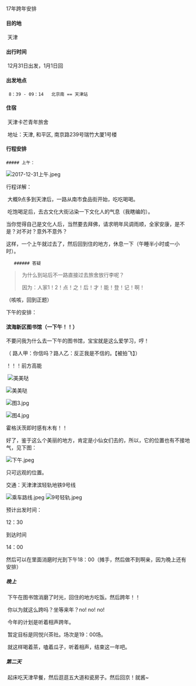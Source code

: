 17年跨年安排

#### 目的地

​	天津

#### 出行时间

​	12月31日出发，1月1日回

#### 出发地点

 	 8：39 - 09：14   北京南 == 天津站  

#### 住宿

​	天津卡芒青年旅舍 

​	地址：天津, 和平区, 南京路239号瑞竹大厦1号楼

#### 行程安排



	##### 上午：

![2017-12-31上午.jpeg](https://i.loli.net/2017/12/30/5a4794efe6721.jpeg)



行程详解： 

​	大概9点多到天津后，一路从南市食品街开始，吃吃喝喝。

​	吃饱喝足后，去古文化大街沾染一下文化人的气息（我瞎编的）。

​	当你觉得自己是文化人后，当然要去拜佛，请求明年风调雨顺，全家安康，是不是？对不对？意外不意外？

​        这样，一个上午就过去了，然后回到住的地方，休息一下（午睡半小时或一小时）。

       ###### 答疑

> ​	为什么到站后不一路直接过去旅舍放行李呢？
>
> ​	因为：人家1！2！点！之！后！才！能！登！记！啊！



（咳咳，回到正题）

下午的安排：

#### 滨海新区图书馆（一下午！！）

  不要问我为什么去一下午的图书馆，宝宝就是这么爱学习，哼！

  （ 路人甲：你信吗？路人乙：反正我是不信的。【被拍飞】）

！！！前方高能

​			![美美哒](https://i.loli.net/2017/12/30/5a4797f771307.jpg) 

![美美哒](https://i.loli.net/2017/12/30/5a4797f78316d.jpg)



![图3.jpg](https://i.loli.net/2017/12/30/5a4797f81489b.jpg)

![图4.jpg](https://i.loli.net/2017/12/30/5a4797f5439c2.jpg)

霍格沃茨即时感有木有！！

好了，鉴于这么个美丽的地方，肯定是小仙女们去的，所以，它的位置也有不接地气，见下图：

![下午.jpeg](https://i.loli.net/2017/12/30/5a47999e18a0b.jpeg)



只可远观的位置。

交通：天津津滨轻轨地铁9号线

![乘车路线.jpeg](https://i.loli.net/2017/12/30/5a479b1bec82b.jpeg)
![9号轻轨.jpeg](https://i.loli.net/2017/12/30/5a479b1bee25b.jpeg)



预计出发时间： 

   12：30

到达时间

   14：00



然后可以在里面消磨时光到下午18：00（摊手，然后做不到啊亲，因为晚上还有安排）



##### 晚上

​	下午在图书馆消磨了时光，回住的地方吃饭。然后跨年！！

​	你以为就这么跨吗？坐等来年？no! no! no!

​	今年的计划是听着相声跨年。

​	暂定目标是同悦兴茶社。场次是19：00场。

​	就这样喝着茶，嗑着瓜子，听着相声，结束这一年吧。

##### 第二天

​       起床吃天津早餐，然后逛逛五大道和瓷房子。然后回京！就酱~

​      





